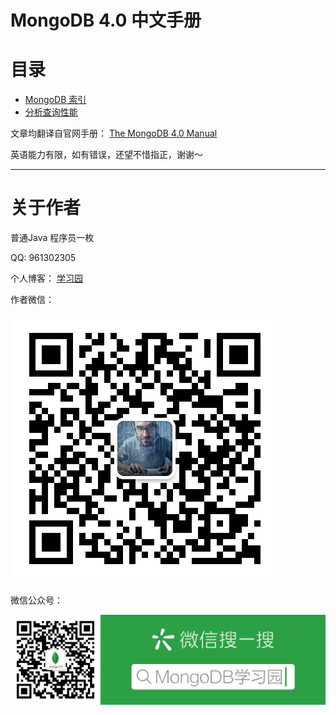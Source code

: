 # MongoDB 4.0 中文手册

# 目录

- [MongoDB 索引](https://github.com/smqk/mongodb-manual/blob/master/MongoDB%E7%B4%A2%E5%BC%95.md)
- [分析查询性能](https://github.com/smqk/mongodb-manual/blob/master/%E5%88%86%E6%9E%90%E6%9F%A5%E8%AF%A2%E6%80%A7%E8%83%BD.md)





文章均翻译自官网手册： [The MongoDB 4.0 Manual](https://docs.mongodb.com/manual/)

英语能力有限，如有错误，还望不惜指正，谢谢～

------

# 关于作者

普通Java 程序员一枚

QQ: 961302305

个人博客： [学习园](http://www.xuexiyuan.cn?from=github)

作者微信：

![作者微信](./images/wechat_contact_author.jpg)

微信公众号：

![MongoDB学习园](./images/wechat_mongodb_xuexiyuan.png)